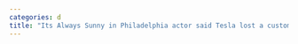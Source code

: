 ```yaml
---
categories: d
title: "Its Always Sunny in Philadelphia actor said Tesla lost a customer after his car was stuck in a parking garage for days when his key fob broke"
---
```

